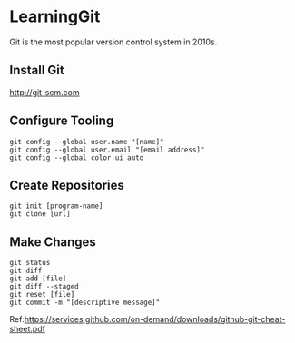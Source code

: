 # LearningGit
Git is the most popular version control system in 2010s.

## Install Git
http://git-scm.com

## Configure Tooling
```
git config --global user.name "[name]"
git config --global user.email "[email address]"
git config --global color.ui auto
```

## Create Repositories
```
git init [program-name]
git clone [url]
```

## Make Changes
```
git status
git diff
git add [file]
git diff --staged
git reset [file]
git commit -m "[descriptive message]"
```



Ref:https://services.github.com/on-demand/downloads/github-git-cheat-sheet.pdf
